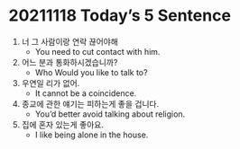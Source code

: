# 20211118 Today’s 5 Sentence



1. 너 그 사람이랑 연락 끊어야해
   - You need to cut contact with him.
2. 어느 분과 통화하시겠습니까?
   - Who Would you like to talk to?
3. 우연일 리가 없어.
   - It cannot be a coincidence.
4. 종교에 관한 얘기는 피하는게 좋을 겁니다.
   - You’d better avoid talking about religion.
5. 집에 혼자 있는게 좋아요.
   - I like being alone in the house.

